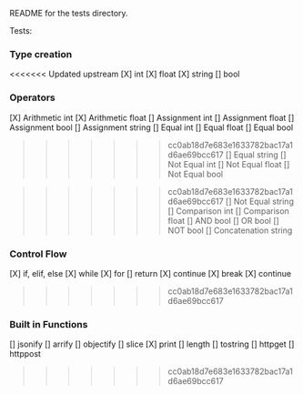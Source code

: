 README for the tests directory.

Tests: 

### Type creation

<<<<<<< Updated upstream
[X] int
[X] float
[X] string
[] bool
### Operators

[X] Arithmetic int
[X] Arithmetic float
[] Assignment int
[] Assignment float
[] Assignment bool
[] Assignment string
[] Equal int
[] Equal float
[] Equal bool

>>>>>>> cc0ab18d7e683e1633782bac17a1d6ae69bcc617
[] Equal string
[] Not Equal int
[] Not Equal float
[] Not Equal bool

>>>>>>> cc0ab18d7e683e1633782bac17a1d6ae69bcc617
[] Not Equal string
[] Comparison int
[] Comparison float
[] AND bool
[] OR bool
[] NOT bool
[] Concatenation string

### Control Flow

[X] if, elif, else
[X] while
[X] for
[] return
[X] continue
[X] break
[X] continue
>>>>>>> cc0ab18d7e683e1633782bac17a1d6ae69bcc617

### Built in Functions

[] jsonify
[] arrify
[] objectify
[] slice
[X] print
[] length
[] tostring
[] httpget
[] httppost
 
>>>>>>> cc0ab18d7e683e1633782bac17a1d6ae69bcc617
